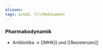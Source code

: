 ```yaml
---
aliases: 
tags: m/m24, f/💊/Medikament
---
```

### Pharmakodynamik
- Antibiotika → [[MHK]] und [[Resistenzen]]
